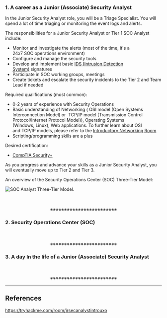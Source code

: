 ### 1. A career as a Junior (Associate) Security Analyst

In the Junior Security Analyst role, you will be a Triage Specialist. You will spend a lot of time triaging or monitoring the event logs and alerts.  

The responsibilities for a Junior Security Analyst or Tier 1 SOC Analyst include:

- Monitor and investigate the alerts (most of the time, it's a 24x7 SOC operations environment)
- Configure and manage the security tools
- Develop and implement basic [IDS (Intrusion Detection System)](https://www.barracuda.com/glossary/intrusion-detection-system) signatures
- Participate in SOC working groups, meetings
- Create tickets and escalate the security incidents to the Tier 2 and Team Lead if needed

Required qualifications (most common):

- 0-2 years of experience with Security Operations
- Basic understanding of Networking ( OSI model (Open Systems Interconnection Model) or  TCP/IP model (Transmission Control Protocol/Internet Protocol Model)), Operating Systems (Windows, Linux), Web applications. To further learn about OSI and TCP/IP models, please refer to the [Introductory Networking Room](https://tryhackme.com/room/introtonetworking).
- Scripting/programming skills are a plus

Desired certification:

- [CompTIA Security+](https://www.comptia.org/certifications/security)   
    

As you progress and advance your skills as a Junior Security Analyst, you will eventually move up to Tier 2 and Tier 3.

An overview of the Security Operations Center (SOC) Three-Tier Model:

![SOC Analyst Three-Tier Model.](https://tryhackme-images.s3.amazonaws.com/user-uploads/5fc2847e1bbebc03aa89fbf2/room-content/7bf731bb9c58b0e9172a4788b761ad37.png)
<div align="center">
<br>
<br>
※※※※※※※※※※※※※※※※※※※※※※※※
<br>
</div>
<!-- PAGE BREAK -->
<div style="page-break-after: always;"></div>



### 2. Security Operations Center (SOC)
<div align="center">
<br>
<br>
※※※※※※※※※※※※※※※※※※※※※※※※
<br>
</div>
<!-- PAGE BREAK -->
<div style="page-break-after: always;"></div>



### 3. A day In the life of a Junior (Associate) Security Analyst
<div align="center">
<br>
<br>
※※※※※※※※※※※※※※※※※※※※※※※※
<br>
</div>
<!-- PAGE BREAK -->
<div style="page-break-after: always;"></div>



---

## References

https://tryhackme.com/room/jrsecanalystintrouxo